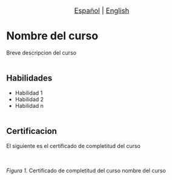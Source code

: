 <p align = "center">
<font size ="4.7px"><a href = "https://github.com/spuerta10/plantillas/blob/cursos/nombre_curso/recursos/traducciones/nombre_curso_espaniol.md">Español</a>
                                                                              |
<a href = "https://github.com/spuerta10/plantillas/blob/cursos/nombre_curso/README.md">English</a></font> 
</p>

# Nombre del curso
Breve descripcion del curso
<br></br>

## Habilidades
- Habilidad 1
- Habilidad 2
- Habilidad n
<br></br>

## Certificacion
El siguiente es el certificado de completitud del curso   
<br></br>
![]()   

*Figura 1*. Certificado de completitud del curso nombre del curso
<br></br>
<br></br>
<br></br>
